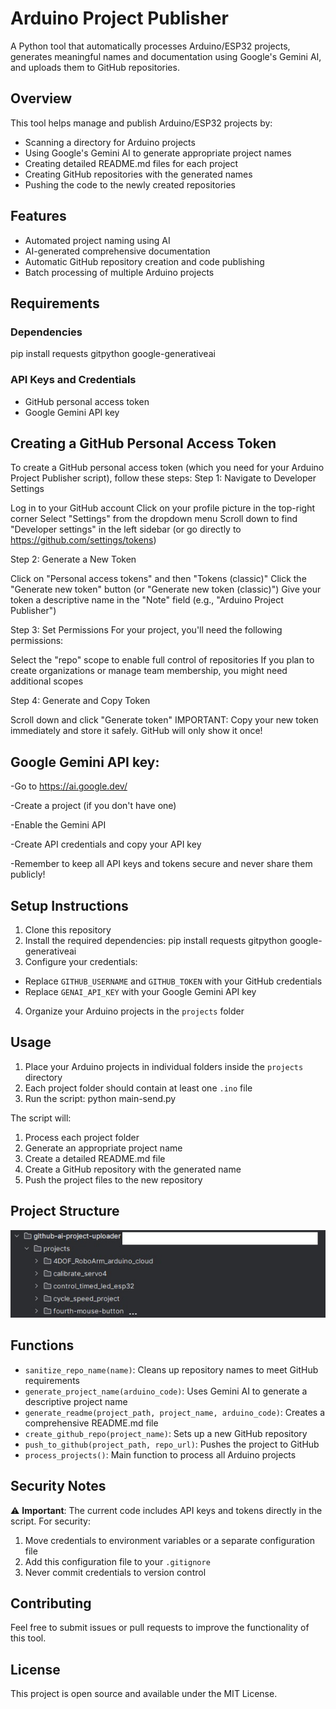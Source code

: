 # Arduino Project Publisher

A Python tool that automatically processes Arduino/ESP32 projects, generates meaningful names and documentation using Google's Gemini AI, and uploads them to GitHub repositories.

## Overview

This tool helps manage and publish Arduino/ESP32 projects by:
- Scanning a directory for Arduino projects
- Using Google's Gemini AI to generate appropriate project names
- Creating detailed README.md files for each project
- Creating GitHub repositories with the generated names
- Pushing the code to the newly created repositories

## Features

- Automated project naming using AI
- AI-generated comprehensive documentation
- Automatic GitHub repository creation and code publishing
- Batch processing of multiple Arduino projects

## Requirements

### Dependencies
pip install requests gitpython google-generativeai

### API Keys and Credentials
- GitHub personal access token
- Google Gemini API key

## Creating a GitHub Personal Access Token
To create a GitHub personal access token (which you need for your Arduino Project Publisher script), follow these steps:
Step 1: Navigate to Developer Settings

Log in to your GitHub account
Click on your profile picture in the top-right corner
Select "Settings" from the dropdown menu
Scroll down to find "Developer settings" in the left sidebar (or go directly to https://github.com/settings/tokens)

Step 2: Generate a New Token

Click on "Personal access tokens" and then "Tokens (classic)"
Click the "Generate new token" button (or "Generate new token (classic)")
Give your token a descriptive name in the "Note" field (e.g., "Arduino Project Publisher")

Step 3: Set Permissions
For your project, you'll need the following permissions:

Select the "repo" scope to enable full control of repositories
If you plan to create organizations or manage team membership, you might need additional scopes

Step 4: Generate and Copy Token

Scroll down and click "Generate token"
IMPORTANT: Copy your new token immediately and store it safely. GitHub will only show it once!

## Google Gemini API key:

-Go to https://ai.google.dev/

-Create a project (if you don't have one)

-Enable the Gemini API

-Create API credentials and copy your API key

-Remember to keep all API keys and tokens secure and never share them publicly!

## Setup Instructions

1. Clone this repository
2. Install the required dependencies:
pip install requests gitpython google-generativeai
3. Configure your credentials:
- Replace `GITHUB_USERNAME` and `GITHUB_TOKEN` with your GitHub credentials
- Replace `GENAI_API_KEY` with your Google Gemini API key
4. Organize your Arduino projects in the `projects` folder

## Usage

1. Place your Arduino projects in individual folders inside the `projects` directory
2. Each project folder should contain at least one `.ino` file
3. Run the script:
python main-send.py

The script will:
1. Process each project folder
2. Generate an appropriate project name
3. Create a detailed README.md file
4. Create a GitHub repository with the generated name
5. Push the project files to the new repository

## Project Structure
![Arduino Project Publisher Logo](structure/structure.jpg)

## Functions

- `sanitize_repo_name(name)`: Cleans up repository names to meet GitHub requirements
- `generate_project_name(arduino_code)`: Uses Gemini AI to generate a descriptive project name
- `generate_readme(project_path, project_name, arduino_code)`: Creates a comprehensive README.md file
- `create_github_repo(project_name)`: Sets up a new GitHub repository
- `push_to_github(project_path, repo_url)`: Pushes the project to GitHub
- `process_projects()`: Main function to process all Arduino projects

## Security Notes

⚠️ **Important**: The current code includes API keys and tokens directly in the script. For security:

1. Move credentials to environment variables or a separate configuration file
2. Add this configuration file to your `.gitignore`
3. Never commit credentials to version control

## Contributing

Feel free to submit issues or pull requests to improve the functionality of this tool.

## License

This project is open source and available under the MIT License.
